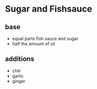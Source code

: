 # Sugar and Fishsauce

## base

- equal parts fish sauce and sugar
- half the amount of oil

## additions

- chili
- garlic
- ginger
